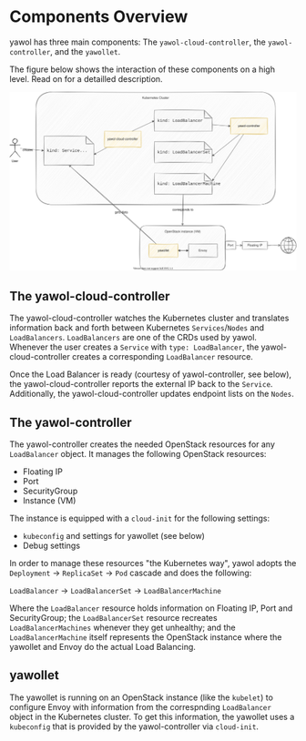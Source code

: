 # Components Overview

yawol has three main components: The `yawol-cloud-controller`, the
`yawol-controller`, and the `yawollet`.

The figure below shows the interaction of these components on a high level. Read
on for a detailled description. 

![Overview](overview.drawio.svg)


## The yawol-cloud-controller

The yawol-cloud-controller watches the Kubernetes cluster and translates
information back and forth between Kubernetes `Services`/`Nodes` and
`LoadBalancers`. `LoadBalancers` are one of the CRDs used by yawol. Whenever the
user creates a `Service` with `type: LoadBalancer`, the yawol-cloud-controller
creates a corresponding `LoadBalancer` resource.

Once the Load Balancer is ready (courtesy of yawol-controller, see below), the
yawol-cloud-controller reports the external IP back to the `Service`.
Additionally, the yawol-cloud-controller updates endpoint lists on the `Nodes`.

## The yawol-controller

The yawol-controller creates the needed OpenStack resources for any
`LoadBalancer` object. It manages the following OpenStack resources:

* Floating IP
* Port
* SecurityGroup
* Instance (VM)

The instance is equipped with a `cloud-init` for the following settings:

* `kubeconfig` and settings for yawollet (see below)
* Debug settings

In order to manage these resources "the Kubernetes way", yawol adopts the
`Deployment` -> `ReplicaSet` -> `Pod` cascade and does the following:

`LoadBalancer` -> `LoadBalancerSet` -> `LoadBalancerMachine`

Where the `LoadBalancer` resource holds information on Floating IP, Port and
SecurityGroup; the `LoadBalancerSet` resource recreates `LoadBalancerMachines`
whenever they get unhealthy; and the `LoadBalancerMachine` itself represents the
OpenStack instance where the yawollet and Envoy do the actual Load Balancing.

## yawollet

The yawollet is running on an OpenStack instance (like the `kubelet`) to
configure Envoy with information from the correspnding `LoadBalancer` object in
the Kubernetes cluster. To get this information, the yawollet uses a
`kubeconfig` that is provided by the yawol-controller via `cloud-init`.
